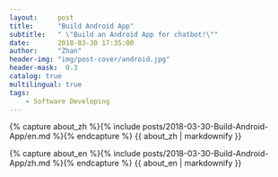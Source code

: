 ```yaml
---
layout:     post
title:      "Build Android App"
subtitle:   " \"Build an Android App for chatbot!\""
date:       2018-03-30 17:35:00
author:     "Zhan"
header-img: "img/post-cover/android.jpg"
header-mask:  0.3
catalog: true
multilingual: true
tags:
    - Software Developing
---
```


<!-- Chinese Version -->
<div class="zh post-container">

{% capture about_zh %}{% include posts/2018-03-30-Build-Android-App/en.md %}{% endcapture %}
{{ about_zh | markdownify }}

</div>

<!-- English Version -->
<div class="en post-container">

{% capture about_en %}{% include posts/2018-03-30-Build-Android-App/zh.md %}{% endcapture %}
{{ about_en | markdownify }}

</div>

